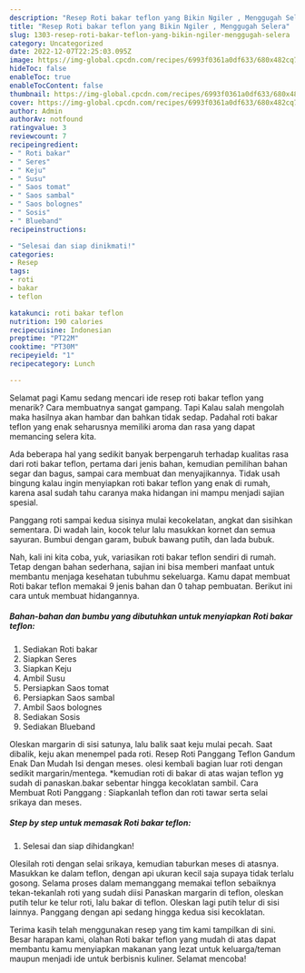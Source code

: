 ```yaml
---
description: "Resep Roti bakar teflon yang Bikin Ngiler , Menggugah Selera"
title: "Resep Roti bakar teflon yang Bikin Ngiler , Menggugah Selera"
slug: 1303-resep-roti-bakar-teflon-yang-bikin-ngiler-menggugah-selera
category: Uncategorized
date: 2022-12-07T22:25:03.095Z
image: https://img-global.cpcdn.com/recipes/6993f0361a0df633/680x482cq70/roti-bakar-teflon-foto-resep-utama.jpg
hideToc: false
enableToc: true
enableTocContent: false
thumbnail: https://img-global.cpcdn.com/recipes/6993f0361a0df633/680x482cq70/roti-bakar-teflon-foto-resep-utama.jpg
cover: https://img-global.cpcdn.com/recipes/6993f0361a0df633/680x482cq70/roti-bakar-teflon-foto-resep-utama.jpg
author: Admin
authorAv: notfound
ratingvalue: 3
reviewcount: 7
recipeingredient:
- " Roti bakar"
- " Seres"
- " Keju"
- " Susu"
- " Saos tomat"
- " Saos sambal"
- " Saos bolognes"
- " Sosis"
- " Blueband"
recipeinstructions:

- "Selesai dan siap dinikmati!"
categories:
- Resep
tags:
- roti
- bakar
- teflon

katakunci: roti bakar teflon 
nutrition: 190 calories
recipecuisine: Indonesian
preptime: "PT22M"
cooktime: "PT30M"
recipeyield: "1"
recipecategory: Lunch

---
```



Selamat pagi Kamu sedang mencari ide resep roti bakar teflon yang menarik? Cara membuatnya sangat gampang. Tapi Kalau salah mengolah maka hasilnya akan hambar dan bahkan tidak sedap. Padahal roti bakar teflon yang enak seharusnya memiliki aroma dan rasa yang dapat memancing selera kita.


Ada beberapa hal yang sedikit banyak berpengaruh terhadap kualitas rasa dari roti bakar teflon, pertama dari jenis bahan, kemudian pemilihan bahan segar dan bagus, sampai cara membuat dan menyajikannya. Tidak usah bingung kalau ingin menyiapkan roti bakar teflon yang enak di rumah, karena asal sudah tahu caranya maka hidangan ini mampu menjadi sajian spesial.

Panggang roti sampai kedua sisinya mulai kecokelatan, angkat dan sisihkan sementara. Di wadah lain, kocok telur lalu masukkan kornet dan semua sayuran. Bumbui dengan garam, bubuk bawang putih, dan lada bubuk.


Nah, kali ini kita coba, yuk, variasikan roti bakar teflon sendiri di rumah. Tetap dengan bahan sederhana, sajian ini bisa memberi manfaat untuk membantu menjaga kesehatan tubuhmu sekeluarga. Kamu dapat membuat Roti bakar teflon memakai 9 jenis bahan dan 0 tahap pembuatan. Berikut ini cara untuk membuat hidangannya.

<!--inarticleads1-->

##### Bahan-bahan dan bumbu yang dibutuhkan untuk menyiapkan Roti bakar teflon:

1. Sediakan  Roti bakar
1. Siapkan  Seres
1. Siapkan  Keju
1. Ambil  Susu
1. Persiapkan  Saos tomat
1. Persiapkan  Saos sambal
1. Ambil  Saos bolognes
1. Sediakan  Sosis
1. Sediakan  Blueband


Oleskan margarin di sisi satunya, lalu balik saat keju mulai pecah. Saat dibalik, keju akan menempel pada roti. Resep Roti Panggang Teflon Gandum Enak Dan Mudah Isi dengan meses. olesi kembali bagian luar roti dengan sedikit margarin/mentega. *kemudian roti di bakar di atas wajan teflon yg sudah di panaskan.bakar sebentar hingga kecoklatan sambil. Cara Membuat Roti Panggang : Siapkanlah teflon dan roti tawar serta selai srikaya dan meses. 

<!--inarticleads2-->

##### Step by step untuk memasak Roti bakar teflon:


1. Selesai dan siap dihidangkan!

Olesilah roti dengan selai srikaya, kemudian taburkan meses di atasnya. Masukkan ke dalam teflon, dengan api ukuran kecil saja supaya tidak terlalu gosong. Selama proses dalam memanggang memakai teflon sebaiknya tekan-tekanlah roti yang sudah diisi Panaskan margarin di teflon, oleskan putih telur ke telur roti, lalu bakar di teflon. Oleskan lagi putih telur di sisi lainnya. Panggang dengan api sedang hingga kedua sisi kecoklatan. 

Terima kasih telah menggunakan resep yang tim kami tampilkan di sini. Besar harapan kami, olahan Roti bakar teflon yang mudah di atas dapat membantu kamu menyiapkan makanan yang lezat untuk keluarga/teman maupun menjadi ide untuk berbisnis kuliner. Selamat mencoba!
